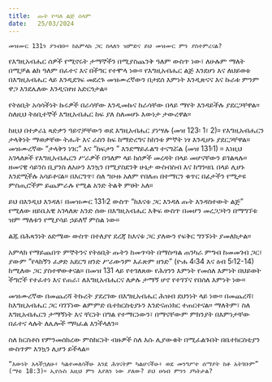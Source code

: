 ```yaml
---
title:  ጡት የጣለ ልጅ ሰላም
date:   25/03/2024
---
```


`መዝሙር 131ን ያንብቡ። ከአምላክ ጋር ስላለን ዝምድና ይህ መዝሙር ምን ያስተምረናል?`

የእግዚአብሔር ሰዎች የሚኖሩት ታማኞችን በሚያስጨንቅ ዓለም ውስጥ ነው፣ ለሁሉም ማለት በሚቻል ልክ ዓለም በፈተና እና በችግር የተሞላ ነው። የእግዚአብሔር ልጅ እንደሆነ እና ለህይወቱ በእግዚአብሔር ላይ እንዲደገፍ መደረጉ መዝሙረኛውን በታደሰ እምነት እንዲጽናና እና ኩራቱ ምንም ዋጋ እንደሌለው እንዲናዘዝ አድርጎታል።

የትዕቢት አሳሳችነት ኩሩዎች በራሳቸው እንዲመኩና ከራሳቸው በላይ ማየት እንዳይችሉ ያደርጋቸዋል። ስለዚህ ትዕቢተኞች እግዚአብሔር ከፍ ያለ ስለመሆኑ እውነታ ታውረዋል።

ከዚህ በተቃራኒ ጻድቃን ዓይኖቻቸውን ወደ እግዚአብሔር ያነሣሉ (መዝ 123፡ 1፣ 2)። የእግዚአብሔርን ታላቅነት ማወቃቸው ትሑት እና ራስን ከፍ ከማድረግና ከከንቱ ምኞት ነፃ እንዲሆኑ ያደርጋቸዋል። መዝሙረኛው “ታላቅን ነገር” እና “ከፍታን ” እንደማይፈልግ ተናግሯል (መዝ 131፡1) ። እነዚህ አገላለጾች የእግዚአብሔርን ሥራዎች በዓለም ላይ ከሰዎች መረዳት በላይ መሆናቸውን ይገልጻሉ። ዘመናዊ ሳይንስ ቢያንስ ለአሁን እንኳን በሚያስደንቅ ሁኔታ ውስብስብ እና ከግንዛቤ በላይ ሊሆኑ እንደሚችሉ አሳይቶናል። በእርግጥ፣ ስለ ግዑዙ አለም የበለጠ በተማርን ቁጥር በፊታችን የሚታዩ ምስጢሮችም ይጨምራሉ የሚል አንድ ትልቅ ምፀት አለ።

ይህ በእንዲህ እንዳለ፣ በመዝሙር 131፡2 ውስጥ “ከእናቱ ጋር እንዳለ ጡት እንዳስተውት ልጅ” የሚለው ዘይቤአዊ አገላለጽ አንድ ሰው በእግዚአብሔር እቅፍ ውስጥ በመሆን መረጋጋትን በማግኘቱ ዝም ማለቱን የሚያሳይ ኃይለኛ ምስል ነው።

ልጁ በሕጻንነት ዕድሜው ውስጥ በተለያየ ደረጃ ከእናቱ ጋር ያለውን የፍቅር ግንኙነት ያመለክታል።

አምላክ የማይጨበጥ ምኞትንና የትዕቢት ጡትን ከመጥባት በማስጣል ጠንካራ ምግብ ከመመገብ ጋር፣ ያውም “የላከኝን ፈቃድ አደርግ ዘንድ ሥራውንም እፈጽም ዘንድ” (ዮሐ 4፡34 እና ዕብ 5፡12-14) ከሚለው ጋር ያስተዋውቀናል። በመዝ 131 ላይ የተገለጸው የሕፃንን እምነት የመሰለ እምነት በህይወት ችግሮች የተፈተነ እና የጠራ፣ ለእግዚአብሔርና ለቃሉ ታማኝ ሆኖ የተገኘና የበሰለ እምነት ነው።

መዝሙረኛው በመጨረሻ ትኩረት ያደረገው በእግዚአብሔር ሕዝብ ደህንነት ላይ ነው። በመጨረሻ፣ ከእግዚአብሔር ጋር ባገኘነው ልምምድ ቤተክርስቲያኑን እንድናጠነክር ተጠርተናል። ማለትም፣ ስለ እግዚአብሔርን ታማኝነት እና ቸርነት በግል የተማርነውን፣ በማናቸውም ምክንያት በእምነታቸው በፈተና ላሉት ለሌሎች ማካፈል እንችላለን።

ስለ ክርስቶስ የምንመሰክረው ምስክርነት ብዙዎች ስለ እሱ ሊያውቁት በሚፈልጉበት በቤተክርስቲያን ውስጥም እንኳን ሊሆን ይችላል።

`“እውነት እላችኋለሁ፥ ካልተመለሳችሁ እንደ ሕፃናትም ካልሆናችሁ፥ ወደ መንግሥተ ሰማያት ከቶ አትገቡም” (ማቴ 18:3)። ኢየሱስ እዚህ ምን እያለን ነው ያለው? ይህ ሀሳብ ምንን ያካትታል?`